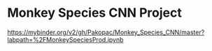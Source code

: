 # Monkey Species CNN Project

https://mybinder.org/v2/gh/Pakopac/Monkey_Species_CNN/master?labpath=%2FMonkeySpeciesProd.ipynb
